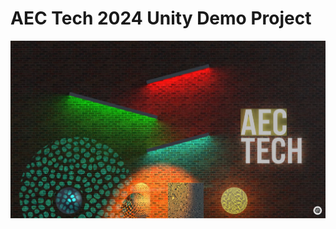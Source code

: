 # AEC Tech 2024 Unity Demo Project
![Screenshot](https://github.com/atabbakh1/AECTech_Unity_WebGL_Workshop/blob/main/Documentation/Cover.jpg)
